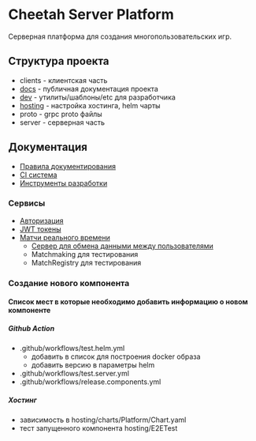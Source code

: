 # Cheetah Server Platform

Серверная платформа для создания многопользовательских игр.

## Структура проекта

- clients - клиентская часть
- [docs](docs/README.md) - публичная документация проекта
- [dev](dev/README.md) - утилиты/шаблоны/etc для разработчика
- [hosting](hosting/README.md) - настройка хостинга, helm чарты
- proto - grpc proto файлы
- server - серверная часть

## Документация

- [Правила документирования](docs/README.md)
- [CI система](.github/index.md)
- [Инструменты разработки](dev/README.md)

### Сервисы

- [Авторизация](server/authentication/README.md)
- [JWT токены](server/cerberus/README.md)
- [Матчи реального времени](server/match/README.md)
  - [Сервер для обмена данными между пользователями](server/match/Relay/README.md)
  - Matchmaking для тестирования
  - MatchRegistry для тестирования

### Создание нового компонента

#### Список мест в которые необходимо добавить информацию о новом компоненте

##### Github Action

- .github/workflows/test.helm.yml
    - добавить в список для построения docker образа
    - добавить версию в параметры helm
- .github/workflows/test.server.yml
- .github/workflows/release.components.yml

##### Хостинг

- зависимость в hosting/charts/Platform/Chart.yaml
- тест запущенного компонента hosting/E2ETest

 

